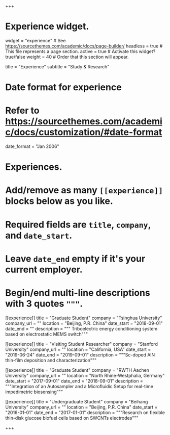 +++
# Experience widget.
widget = "experience"  # See https://sourcethemes.com/academic/docs/page-builder/
headless = true  # This file represents a page section.
active = true  # Activate this widget? true/false
weight = 40  # Order that this section will appear.

title = "Experience"
subtitle = "Study & Research"

# Date format for experience
#   Refer to https://sourcethemes.com/academic/docs/customization/#date-format
date_format = "Jan 2006"

# Experiences.
#   Add/remove as many `[[experience]]` blocks below as you like.
#   Required fields are `title`, `company`, and `date_start`.
#   Leave `date_end` empty if it's your current employer.
#   Begin/end multi-line descriptions with 3 quotes `"""`.
[[experience]]
  title = "Graduate Student"
  company = "Tsinghua University"
  company_url = ""
  location = "Beijing, P.R. China"
  date_start = "2018-09-01"
  date_end = ""
  description = """
  Triboelectric energy conditioning system based on electrostatic MEMS switch"""

[[experience]]
  title = "Visiting Student Researcher"
  company = "Stanford University"
  company_url = ""
  location = "California, USA"
  date_start = "2019-06-24"
  date_end = "2019-09-01"
  description = """Sc-doped AlN thin-film deposition and characterization"""

[[experience]]
  title = "Graduate Student"
  company = "RWTH Aachen University"
  company_url = ""
  location = "North Rhine-Westphalia, Germany"
  date_start = "2017-09-01"
  date_end = "2018-09-01"
  description = """Integration of an Autosampler and a Microfluidic Setup for real-time impedimetric biosensing"""

[[experience]]
  title = "Undergraduate Student"
  company = "Beihang University"
  company_url = ""
  location = "Beijing, P.R. China"
  date_start = "2016-01-01"
  date_end = "2017-01-01"
  description = """Research on flexible thin-disk glucose biofuel cells based on SWCNTs electrodes"""

+++